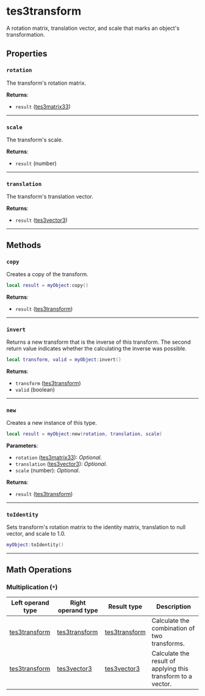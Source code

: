 # tes3transform
<div class="search_terms" style="display: none">tes3transform, transform</div>

<!---
	This file is autogenerated. Do not edit this file manually. Your changes will be ignored.
	More information: https://github.com/MWSE/MWSE/tree/master/docs
-->

A rotation matrix, translation vector, and scale that marks an object's transformation.

## Properties

### `rotation`
<div class="search_terms" style="display: none">rotation</div>

The transform's rotation matrix.

**Returns**:

* `result` ([tes3matrix33](../types/tes3matrix33.md))

***

### `scale`
<div class="search_terms" style="display: none">scale</div>

The transform's scale.

**Returns**:

* `result` (number)

***

### `translation`
<div class="search_terms" style="display: none">translation</div>

The transform's translation vector.

**Returns**:

* `result` ([tes3vector3](../types/tes3vector3.md))

***

## Methods

### `copy`
<div class="search_terms" style="display: none">copy</div>

Creates a copy of the transform.

```lua
local result = myObject:copy()
```

**Returns**:

* `result` ([tes3transform](../types/tes3transform.md))

***

### `invert`
<div class="search_terms" style="display: none">invert</div>

Returns a new transform that is the inverse of this transform. The second return value indicates whether the calculating the inverse was possible.

```lua
local transform, valid = myObject:invert()
```

**Returns**:

* `transform` ([tes3transform](../types/tes3transform.md))
* `valid` (boolean)

***

### `new`
<div class="search_terms" style="display: none">new</div>

Creates a new instance of this type.

```lua
local result = myObject:new(rotation, translation, scale)
```

**Parameters**:

* `rotation` ([tes3matrix33](../types/tes3matrix33.md)): *Optional*.
* `translation` ([tes3vector3](../types/tes3vector3.md)): *Optional*.
* `scale` (number): *Optional*.

**Returns**:

* `result` ([tes3transform](../types/tes3transform.md))

***

### `toIdentity`
<div class="search_terms" style="display: none">toidentity</div>

Sets transform's rotation matrix to the identity matrix, translation to null vector, and scale to 1.0.

```lua
myObject:toIdentity()
```

***

## Math Operations

### Multiplication (`*`)

| Left operand type | Right operand type | Result type | Description |
| ----------------- | ------------------ | ----------- | ----------- |
| [tes3transform](../types/tes3transform.md) | [tes3transform](../types/tes3transform.md) | [tes3transform](../types/tes3transform.md) | Calculate the combination of two transforms. |
| [tes3transform](../types/tes3transform.md) | [tes3vector3](../types/tes3vector3.md) | [tes3vector3](../types/tes3vector3.md) | Calculate the result of applying this transform to a vector. |

